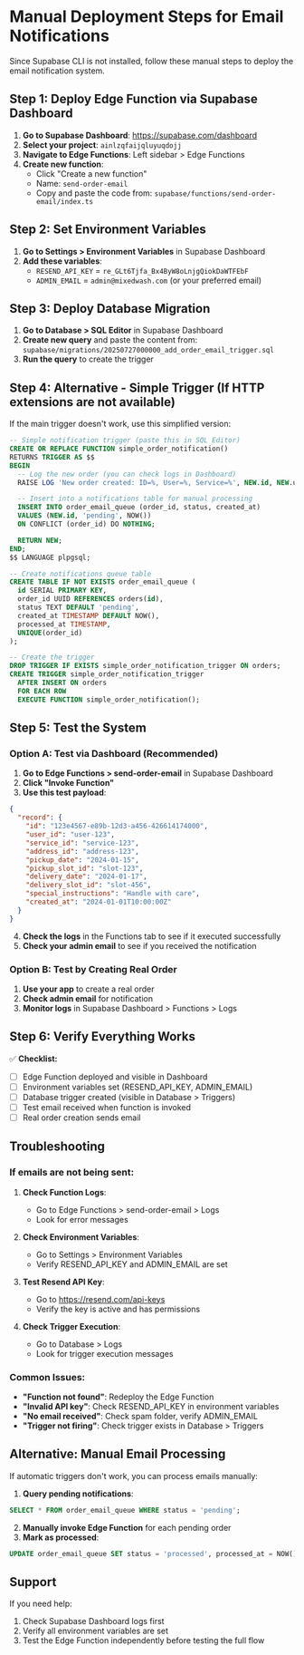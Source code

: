 # Manual Deployment Steps for Email Notifications

Since Supabase CLI is not installed, follow these manual steps to deploy the email notification system.

## Step 1: Deploy Edge Function via Supabase Dashboard

1. **Go to Supabase Dashboard**: https://supabase.com/dashboard
2. **Select your project**: `ainlzqfaijqluyuqdojj`
3. **Navigate to Edge Functions**: Left sidebar > Edge Functions
4. **Create new function**:
   - Click "Create a new function"
   - Name: `send-order-email`
   - Copy and paste the code from: `supabase/functions/send-order-email/index.ts`

## Step 2: Set Environment Variables

1. **Go to Settings > Environment Variables** in Supabase Dashboard
2. **Add these variables**:
   - `RESEND_API_KEY` = `re_GLt6Tjfa_Bx4ByW8oLnjgQiokDaWTFEbF`
   - `ADMIN_EMAIL` = `admin@mixedwash.com` (or your preferred email)

## Step 3: Deploy Database Migration

1. **Go to Database > SQL Editor** in Supabase Dashboard
2. **Create new query** and paste the content from: `supabase/migrations/20250727000000_add_order_email_trigger.sql`
3. **Run the query** to create the trigger

## Step 4: Alternative - Simple Trigger (If HTTP extensions are not available)

If the main trigger doesn't work, use this simplified version:

```sql
-- Simple notification trigger (paste this in SQL Editor)
CREATE OR REPLACE FUNCTION simple_order_notification()
RETURNS TRIGGER AS $$
BEGIN
  -- Log the new order (you can check logs in Dashboard)
  RAISE LOG 'New order created: ID=%, User=%, Service=%', NEW.id, NEW.user_id, NEW.service_id;

  -- Insert into a notifications table for manual processing
  INSERT INTO order_email_queue (order_id, status, created_at)
  VALUES (NEW.id, 'pending', NOW())
  ON CONFLICT (order_id) DO NOTHING;

  RETURN NEW;
END;
$$ LANGUAGE plpgsql;

-- Create notifications queue table
CREATE TABLE IF NOT EXISTS order_email_queue (
  id SERIAL PRIMARY KEY,
  order_id UUID REFERENCES orders(id),
  status TEXT DEFAULT 'pending',
  created_at TIMESTAMP DEFAULT NOW(),
  processed_at TIMESTAMP,
  UNIQUE(order_id)
);

-- Create the trigger
DROP TRIGGER IF EXISTS simple_order_notification_trigger ON orders;
CREATE TRIGGER simple_order_notification_trigger
  AFTER INSERT ON orders
  FOR EACH ROW
  EXECUTE FUNCTION simple_order_notification();
```

## Step 5: Test the System

### Option A: Test via Dashboard (Recommended)

1. **Go to Edge Functions > send-order-email** in Supabase Dashboard
2. **Click "Invoke Function"**
3. **Use this test payload**:

```json
{
  "record": {
    "id": "123e4567-e89b-12d3-a456-426614174000",
    "user_id": "user-123",
    "service_id": "service-123",
    "address_id": "address-123",
    "pickup_date": "2024-01-15",
    "pickup_slot_id": "slot-123",
    "delivery_date": "2024-01-17",
    "delivery_slot_id": "slot-456",
    "special_instructions": "Handle with care",
    "created_at": "2024-01-01T10:00:00Z"
  }
}
```

4. **Check the logs** in the Functions tab to see if it executed successfully
5. **Check your admin email** to see if you received the notification

### Option B: Test by Creating Real Order

1. **Use your app** to create a real order
2. **Check admin email** for notification
3. **Monitor logs** in Supabase Dashboard > Functions > Logs

## Step 6: Verify Everything Works

✅ **Checklist:**
- [ ] Edge Function deployed and visible in Dashboard
- [ ] Environment variables set (RESEND_API_KEY, ADMIN_EMAIL)
- [ ] Database trigger created (visible in Database > Triggers)
- [ ] Test email received when function is invoked
- [ ] Real order creation sends email

## Troubleshooting

### If emails are not being sent:

1. **Check Function Logs**:
   - Go to Edge Functions > send-order-email > Logs
   - Look for error messages

2. **Check Environment Variables**:
   - Go to Settings > Environment Variables
   - Verify RESEND_API_KEY and ADMIN_EMAIL are set

3. **Test Resend API Key**:
   - Go to https://resend.com/api-keys
   - Verify the key is active and has permissions

4. **Check Trigger Execution**:
   - Go to Database > Logs
   - Look for trigger execution messages

### Common Issues:

- **"Function not found"**: Redeploy the Edge Function
- **"Invalid API key"**: Check RESEND_API_KEY in environment variables
- **"No email received"**: Check spam folder, verify ADMIN_EMAIL
- **"Trigger not firing"**: Check trigger exists in Database > Triggers

## Alternative: Manual Email Processing

If automatic triggers don't work, you can process emails manually:

1. **Query pending notifications**:
```sql
SELECT * FROM order_email_queue WHERE status = 'pending';
```

2. **Manually invoke Edge Function** for each pending order
3. **Mark as processed**:
```sql
UPDATE order_email_queue SET status = 'processed', processed_at = NOW() WHERE order_id = 'your-order-id';
```

## Support

If you need help:
1. Check Supabase Dashboard logs first
2. Verify all environment variables are set
3. Test the Edge Function independently before testing the full flow
